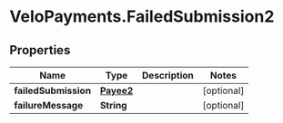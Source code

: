 # VeloPayments.FailedSubmission2

## Properties

Name | Type | Description | Notes
------------ | ------------- | ------------- | -------------
**failedSubmission** | [**Payee2**](Payee2.md) |  | [optional] 
**failureMessage** | **String** |  | [optional] 


